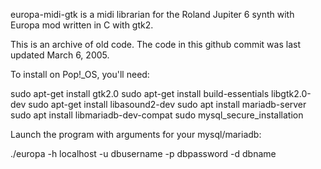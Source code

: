 europa-midi-gtk is a midi librarian for the Roland Jupiter 6 synth with Europa mod written in C with gtk2.  

This is an archive of old code.  The code in this github commit was last updated March 6, 2005.  

To install on Pop!_OS, you'll need:

sudo apt-get install gtk2.0
sudo apt-get install build-essentials libgtk2.0-dev
sudo apt-get install libasound2-dev
sudo apt install mariadb-server
sudo apt install libmariadb-dev-compat
sudo mysql_secure_installation

Launch the program with arguments for your mysql/mariadb:

./europa -h localhost -u dbusername -p dbpassword -d dbname


